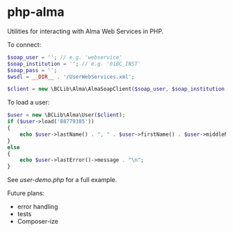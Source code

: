 php-alma
========

Utilities for interacting with Alma Web Services in PHP. 

To connect:

```php
$soap_user = ''; // e.g. 'webservice'
$soap_institution = ''; // e.g. '01BC_INST'
$soap_pass = '';
$wsdl = __DIR__ . '/UserWebServices.xml';

$client = new \BCLib\Alma\AlmaSoapClient($soap_user, $soap_institution, $soap_pass, $wsdl);
```
To load a user:

```php
$user = new \BCLib\Alma\User($client);
if ($user->load('88779385'))
{
    echo $user->lastName() . ", " . $user->firstName() . $user->middleName() . "\n";
}
else
{
    echo $user->lastError()->message . "\n";
}
```

See *user-demo.php* for a full example.

Future plans:
* error handling
* tests
* Composer-ize